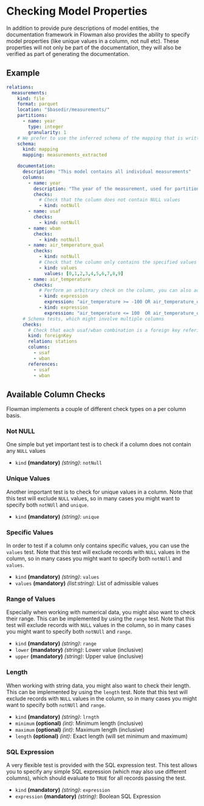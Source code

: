 # Checking Model Properties

In addition to provide pure descriptions of model entities, the documentation framework in Flowman also provides
the ability to specify model properties (like unique values in a column, not null etc). These properties will not only
be part of the documentation, they will also be verified as part of generating the documentation.


## Example

```yaml
relations:
  measurements:
    kind: file
    format: parquet
    location: "$basedir/measurements/"
    partitions:
      - name: year
        type: integer
        granularity: 1
    # We prefer to use the inferred schema of the mapping that is written into the relation
    schema:
      kind: mapping
      mapping: measurements_extracted

    documentation:
      description: "This model contains all individual measurements"
      columns:
        - name: year
          description: "The year of the measurement, used for partitioning the data"
          checks:
            # Check that the column does not contain NULL values
            - kind: notNull
        - name: usaf
          checks:
            - kind: notNull
        - name: wban
          checks:
            - kind: notNull
        - name: air_temperature_qual
          checks:
            - kind: notNull
            # Check that the column only contains the specified values
            - kind: values
              values: [0,1,2,3,4,5,6,7,8,9]
        - name: air_temperature
          checks:
            # Perform an arbitrary check on the column, you can also access other columns
            - kind: expression
              expression: "air_temperature >= -100 OR air_temperature_qual <> 1"
            - kind: expression
              expression: "air_temperature <= 100  OR air_temperature_qual <> 1"
      # Schema tests, which might involve multiple columns
      checks:
        # Check that each usaf/wban combination is a foreign key refering to the "stations" relation          
        kind: foreignKey
        relation: stations
        columns:
          - usaf
          - wban
        references:
          - usaf
          - wban
```

## Available Column Checks

Flowman implements a couple of different check types on a per column basis. 

### Not NULL

One simple but yet important test is to check if a column does not contain any `NULL` values

* `kind` **(mandatory)** *(string)*: `notNull`


### Unique Values

Another important test is to check for unique values in a column. Note that this test will exclude `NULL` values,
so in many cases you might want to specify both `notNUll` and `unique`.

* `kind` **(mandatory)** *(string)*: `unique`


### Specific Values

In order to test if a column only contains specific values, you can use the `values` test.  Note that this test will 
exclude records with `NULL` values in the column, so in many cases you might want to specify both `notNUll` and `values`.

* `kind` **(mandatory)** *(string)*: `values`
* `values` **(mandatory)** *(list:string)*: List of admissible values


### Range of  Values

Especially when working with numerical data, you might also want to check their range. This can be implemented by using
the `range` test. Note that this test will exclude records with `NULL` values in the column, so in many cases you might
want to specify both `notNUll` and `range`.

* `kind` **(mandatory)** *(string)*: `range`
* `lower` **(mandatory)** *(string)*: Lower value (inclusive)
* `upper` **(mandatory)** *(string)*: Upper value (inclusive)


### Length

When working with string data, you might also want to check their length. This can be implemented by using
the `length` test. Note that this test will exclude records with `NULL` values in the column, so in many cases you might
want to specify both `notNUll` and `range`.

* `kind` **(mandatory)** *(string)*: `lrngth`
* `minimum` **(optional)** *(int)*: Minimum length (inclusive)
* `maximum` **(optional)** *(int)*: Maximum length (inclusive)
* `length` **(optional)** *(int)*: Exact length (will set minimum and maximum)


### SQL Expression

A very flexible test is provided with the SQL expression test. This test allows you to specify any simple SQL expression
(which may also use different columns), which should evaluate to `TRUE` for all records passing the test.

* `kind` **(mandatory)** *(string)*: `expression`
* `expression` **(mandatory)** *(string)*: Boolean SQL Expression
